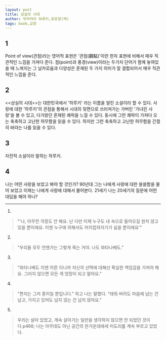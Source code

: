 ```yaml
---
layout: post
title: 상실의 시대
author: 무라카미 하루키,유유정(역)
tags: book,교양
---
```


## 1
Point of view(관점)라는 영어적 표현은 '관점(觀點)'이란 한자 표현에 비해서 매우 직관적인 느낌을 가져다 준다. 점(point)과 풍경(view)이라는 두가지 단어가 함께 놓여있을 때 느껴지는 그 날카로움과 다양성은 혼재된 두 가지 의미가 잘 결합되어서 매우 직관적인 느낌을 준다.

## 2
<<상실의 시대>>는 대한민국에서 '하루키' 라는 이름을 알린 소설이라 할 수 있다. 사랑에 대한 '하루키'의 관점을 통해서 시대의 뒷편으로 쓰러져가는 가버린 '가녀린 사랑'을 볼 수 있고, 다가왔던 혼재된 쾌락을 느낄 수 있다. 동시에 그런 쾌락이 가져다 오는 축축하고 고난한 허무함을 읽을 수 있다. 하지만 그런 축축하고 고난한 허무함을 간절히 바라는 나를 읽을 수 있다.

## 3
자전적 소설이라 말하는 하루키.

## 4
나는 어떤 사랑을 보았고 봐야 할 것인가? 90년대 그는 나에게 사랑에 대한 쓸쓸함을 물어 보았고 이제는 나에게 사랑에 대해서 물어본다. 21세기 나는 20세기의 질문에 어떤 대답을 해야 하나?

----

1. 
> "'나, 아무런 걱정도 안 해요. 난 다만 이제 누구도 내 속으로 들어오길 원치 않고 있을 뿐이에요. 이젠 누구에 의해서도 어지럽혀지기가 싫을 뿐이에요'"
 
2. 
> "우리들 모두 언젠가는 그렇게 죽는 거야. 나도 와타나베도."

3. 
> "와타나베도 이젠 어른 이니까 자신의 선택에 대해선 확실한 책임감을 가져야 해요. 그러지 않으면 모든 게 엉망이 되고 말아요."
 
4. 
> "편지는 그저 종이일 뿐입니다." 하고 나는 말했다. "태워 버려도 마음에 남는 건 남고, 가지고 있어도 남지 않는 건 남지 않아요."
 
5. 
> 우리는 살아 있었고, 계속 살아가는 일만을 생각하지 않으면 안 되었던 것이다.p468; 나는 아무데도 아닌 공간의 한가운데에세 미도리를 계속 부르고 있었다.